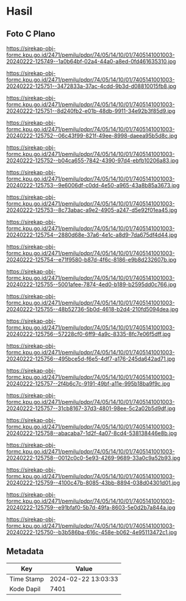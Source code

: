 # Hasil

## Foto C Plano

https://sirekap-obj-formc.kpu.go.id/2471/pemilu/pdpr/74/05/14/10/01/7405141001003-20240222-125749--1a0b64bf-02a4-44a0-a8ed-0fd461635310.jpg

https://sirekap-obj-formc.kpu.go.id/2471/pemilu/pdpr/74/05/14/10/01/7405141001003-20240222-125751--3472833a-37ac-4cdd-9b3d-d08810015fb8.jpg

https://sirekap-obj-formc.kpu.go.id/2471/pemilu/pdpr/74/05/14/10/01/7405141001003-20240222-125751--8d240fb2-e01b-48db-9911-34e92b3f85d9.jpg

https://sirekap-obj-formc.kpu.go.id/2471/pemilu/pdpr/74/05/14/10/01/7405141001003-20240222-125752--06c43f99-821f-49ee-8998-daeea95b5d8c.jpg

https://sirekap-obj-formc.kpu.go.id/2471/pemilu/pdpr/74/05/14/10/01/7405141001003-20240222-125752--b04ca655-7842-4390-97d4-ebfb10206a83.jpg

https://sirekap-obj-formc.kpu.go.id/2471/pemilu/pdpr/74/05/14/10/01/7405141001003-20240222-125753--9e6006df-c0dd-4e50-a965-43a8b85a3673.jpg

https://sirekap-obj-formc.kpu.go.id/2471/pemilu/pdpr/74/05/14/10/01/7405141001003-20240222-125753--8c73abac-a9e2-4905-a247-d5e92f01ea45.jpg

https://sirekap-obj-formc.kpu.go.id/2471/pemilu/pdpr/74/05/14/10/01/7405141001003-20240222-125754--2880d68e-37a6-4e1c-a8d9-7da675df4d44.jpg

https://sirekap-obj-formc.kpu.go.id/2471/pemilu/pdpr/74/05/14/10/01/7405141001003-20240222-125754--e71f9580-b87d-4f6c-8186-e9b8d232607b.jpg

https://sirekap-obj-formc.kpu.go.id/2471/pemilu/pdpr/74/05/14/10/01/7405141001003-20240222-125755--5001afee-7874-4ed0-b189-b2595dd0c766.jpg

https://sirekap-obj-formc.kpu.go.id/2471/pemilu/pdpr/74/05/14/10/01/7405141001003-20240222-125755--48b52736-5b0d-4618-b2d4-210fd5094dea.jpg

https://sirekap-obj-formc.kpu.go.id/2471/pemilu/pdpr/74/05/14/10/01/7405141001003-20240222-125756--57228cf0-6ff9-4a9c-8335-8fc7e06f5dff.jpg

https://sirekap-obj-formc.kpu.go.id/2471/pemilu/pdpr/74/05/14/10/01/7405141001003-20240222-125756--495bce5d-f6e5-4df7-a176-245da642ad71.jpg

https://sirekap-obj-formc.kpu.go.id/2471/pemilu/pdpr/74/05/14/10/01/7405141001003-20240222-125757--2f4b6c7c-9191-49bf-a11e-995b18ba9f9c.jpg

https://sirekap-obj-formc.kpu.go.id/2471/pemilu/pdpr/74/05/14/10/01/7405141001003-20240222-125757--31cb8167-37d3-4801-98ee-5c2a02b5d9df.jpg

https://sirekap-obj-formc.kpu.go.id/2471/pemilu/pdpr/74/05/14/10/01/7405141001003-20240222-125758--abacaba7-1d2f-4a07-8cd4-538138446e8b.jpg

https://sirekap-obj-formc.kpu.go.id/2471/pemilu/pdpr/74/05/14/10/01/7405141001003-20240222-125758--0012c0c0-5e93-4269-9689-33a0c9a52b93.jpg

https://sirekap-obj-formc.kpu.go.id/2471/pemilu/pdpr/74/05/14/10/01/7405141001003-20240222-125759--4100c47b-8085-43bb-8894-038d04301d01.jpg

https://sirekap-obj-formc.kpu.go.id/2471/pemilu/pdpr/74/05/14/10/01/7405141001003-20240222-125759--e91bfaf0-5b7d-49fa-8603-5e0d2b7a844a.jpg

https://sirekap-obj-formc.kpu.go.id/2471/pemilu/pdpr/74/05/14/10/01/7405141001003-20240222-125750--b3b586ba-616c-458e-b062-4e95113472c1.jpg


## Metadata

| Key        | Value               |
| ---------- | ------------------- |
| Time Stamp | 2024-02-22 13:03:33 |
| Kode Dapil | 7401                |




